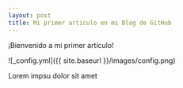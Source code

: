 ```yaml
---
layout: post
title: Mi primer articulo en mi Blog de GitHub
---
```


¡Bienvenido a mi primer artículo!

![_config.yml]({{ site.baseurl }}/images/config.png)

Lorem impsu dolor sit amet
